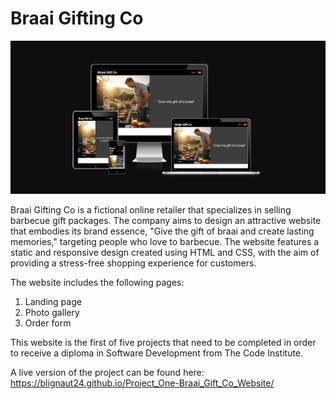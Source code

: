 # Braai Gifting Co

<img src="assets/images/mock-up.png">

Braai Gifting Co is a fictional online retailer that specializes in selling barbecue gift packages. The company aims to design an attractive website that embodies its brand essence, "Give the gift of braai and create lasting memories," targeting people who love to barbecue. The website features a static and responsive design created using HTML and CSS, with the aim of providing a stress-free shopping experience for customers.

The website includes the following pages:

1. Landing page
2. Photo gallery
3. Order form

This website is the first of five projects that need to be completed in order to receive a diploma in Software Development from The Code Institute.

A live version of the project can be found here: https://blignaut24.github.io/Project_One-Braai_Gift_Co_Website/
